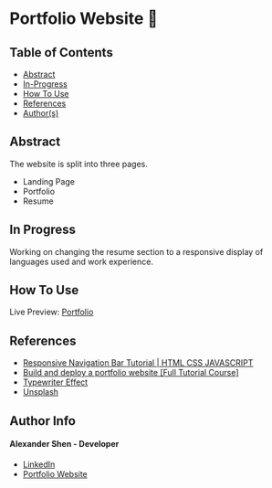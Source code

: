 # Portfolio Website 👔

## Table of Contents
- [Abstract](#Abstract)
- [In-Progress](#In-Progress)
- [How To Use](#how-to-use)
- [References](#references)
- [Author(s)](#author-info)

## Abstract

The website is split into three pages.
- Landing Page
- Portfolio
- Resume

## In Progress

Working on changing the resume section to a responsive display of languages used and work experience.

## How To Use

Live Preview: [Portfolio](https://shenalexw.github.io)

## References

- [Responsive Navigation Bar Tutorial | HTML CSS JAVASCRIPT](https://www.youtube.com/watch?v=gXkqy0b4M5g&t=182s)
- [Build and deploy a portfolio website [Full Tutorial Course]](https://www.youtube.com/watch?v=_xkSvufmjEs&t=1396s)
- [Typewriter Effect](https://css-tricks.com/snippets/css/typewriter-effect/)
- [Unsplash](https://unsplash.com/)

## Author Info
#### Alexander Shen - Developer
- [LinkedIn](https://www.linkedin.com/in/shenalexw/)
- [Portfolio Website](https://shenalexw.github.io/)
